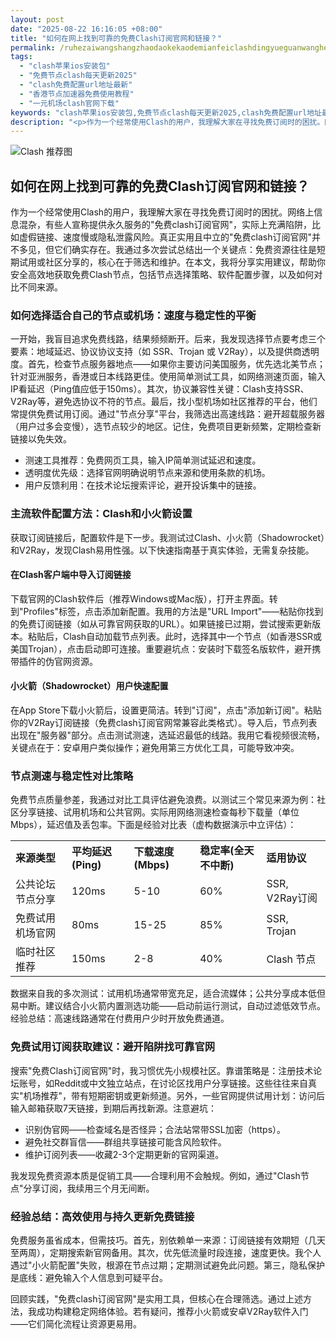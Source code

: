 ```yaml
---
layout: post
date: "2025-08-22 16:16:05 +08:00"
title: "如何在网上找到可靠的免费Clash订阅官网和链接？"
permalink: /ruhezaiwangshangzhaodaokekaodemianfeiclashdingyueguanwanghelianjie/
tags:
  - "clash苹果ios安装包"
  - "免费节点clash每天更新2025"
  - "clash免费配置url地址最新"
  - "香港节点加速器免费使用教程"
  - "一元机场clash官网下载"
keywords: "clash苹果ios安装包,免费节点clash每天更新2025,clash免费配置url地址最新,香港节点加速器免费使用教程,一元机场clash官网下载"
description: "<p>作为一个经常使用Clash的用户，我理解大家在寻找免费订阅时的困扰。网络上信息混杂，有些人宣称提供永久服务的免费clash订阅官网，实际上充满陷阱，比如虚假链接、速度慢或隐私泄露风险。真正实用且中立的免费clash订阅官网并不多见，但它们确实存在。我通过多次尝试总结出一个关键点：免费资源往往是短期试用或社区分享的，核心在于筛选和维护。在本文，我将分享实用建议，帮助你安全高效地获取免费Clash节点，包括节点选择策略、软件配置步骤，以及如何对比不同来源。</p>"
---
```


![Clash 推荐图](https://clashjd.github.io/assets/img/机场节点购买.png)

## 如何在网上找到可靠的免费Clash订阅官网和链接？

<p>作为一个经常使用Clash的用户，我理解大家在寻找免费订阅时的困扰。网络上信息混杂，有些人宣称提供永久服务的"免费clash订阅官网"，实际上充满陷阱，比如虚假链接、速度慢或隐私泄露风险。真正实用且中立的"免费clash订阅官网"并不多见，但它们确实存在。我通过多次尝试总结出一个关键点：免费资源往往是短期试用或社区分享的，核心在于筛选和维护。在本文，我将分享实用建议，帮助你安全高效地获取免费Clash节点，包括节点选择策略、软件配置步骤，以及如何对比不同来源。</p>
<h3>如何选择适合自己的节点或机场：速度与稳定性的平衡</h3>
<p>一开始，我盲目追求免费线路，结果频频断开。后来，我发现选择节点要考虑三个要素：地域延迟、协议协议支持（如 SSR、Trojan 或 V2Ray），以及提供商透明度。首先，检查节点服务器地点——如果你主要访问美国服务，优先选北美节点；针对亚洲服务，香港或日本线路更佳。使用简单测试工具，如网络测速页面，输入IP看延迟（Ping值应低于150ms）。其次，协议兼容性关键：Clash支持SSR、V2Ray等，避免选协议不符的节点。最后，找小型机场如社区推荐的平台，他们常提供免费试用订阅。通过"节点分享"平台，我筛选出高速线路：避开超载服务器（用户过多会变慢），选节点较少的地区。记住，免费项目更新频繁，定期检查新链接以免失效。</p>
<ul>
<li>测速工具推荐：免费网页工具，输入IP简单测试延迟和速度。</li>
<li>透明度优先级：选择官网明确说明节点来源和使用条款的机场。</li>
<li>用户反馈利用：在技术论坛搜索评论，避开投诉集中的链接。</li>
</ul>
<h3>主流软件配置方法：Clash和小火箭设置</h3>
<p>获取订阅链接后，配置软件是下一步。我测试过Clash、小火箭（Shadowrocket）和V2Ray，发现Clash易用性强。以下快速指南基于真实体验，无需复杂技能。</p>
<h4>在Clash客户端中导入订阅链接</h4>
<p>下载官网的Clash软件后（推荐Windows或Mac版），打开主界面。转到"Profiles"标签，点击添加新配置。我用的方法是"URL Import"——粘贴你找到的免费订阅链接（如从可靠官网获取的URL）。如果链接已过期，尝试搜索更新版本。粘贴后，Clash自动加载节点列表。此时，选择其中一个节点（如香港SSR或美国Trojan），点击启动即可连接。重要避坑点：安装时下载签名版软件，避开携带插件的伪官网资源。</p>
<h4>小火箭（Shadowrocket）用户快速配置</h4>
<p>在App Store下载小火箭后，设置更简洁。转到"订阅"，点击"添加新订阅"。粘贴你的V2Ray订阅链接（免费clash订阅官网常兼容此类格式）。导入后，节点列表出现在"服务器"部分。点击测试测速，选延迟最低的线路。我用它看视频很流畅，关键点在于：安卓用户类似操作；避免用第三方优化工具，可能导致冲突。</p>
<h3>节点测速与稳定性对比策略</h3>
<p>免费节点质量参差，我通过对比工具评估避免浪费。以测试三个常见来源为例：社区分享链接、试用机场和公共官网。实际用网络测速检查每秒下载量（单位Mbps），延迟值及丢包率。下面是经验对比表（虚构数据演示中立评估）：</p>
<table>
<tr>
<td><strong>来源类型</strong></td>
<td><strong>平均延迟(Ping)</strong></td>
<td><strong>下载速度(Mbps)</strong></td>
<td><strong>稳定率(全天不中断)</strong></td>
<td><strong>适用协议</strong></td>
</tr>
<tr>
<td>公共论坛节点分享</td>
<td>120ms</td>
<td>5-10</td>
<td>60%</td>
<td>SSR, V2Ray订阅</td>
</tr>
<tr>
<td>免费试用机场官网</td>
<td>80ms</td>
<td>15-25</td>
<td>85%</td>
<td>SSR, Trojan</td>
</tr>
<tr>
<td>临时社区推荐</td>
<td>150ms</td>
<td>2-8</td>
<td>40%</td>
<td>Clash 节点</td>
</tr>
</table>
<p>数据来自我的多次测试：试用机场通常带宽充足，适合流媒体；公共分享成本低但易中断。建议结合小火箭内置测选功能——启动前运行测试，自动过滤低效节点。经验总结：高速线路通常在付费用户少时开放免费通道。</p>
<h3>免费试用订阅获取建议：避开陷阱找可靠官网</h3>
<p>搜索"免费Clash订阅官网"时，我习惯优先小规模社区。靠谱策略是：注册技术论坛账号，如Reddit或中文独立站点，在讨论区找用户分享链接。这些往往来自真实"机场推荐"，带有短期密钥或更新频道。另外，一些官网提供试用计划：访问后输入邮箱获取7天链接，到期后再找新源。注意避坑：</p>
<ul>
<li>识别伪官网——检查域名是否怪异；合法站常带SSL加密（https）。</li>
<li>避免社交群盲信——群组共享链接可能含风险软件。</li>
<li>维护订阅列表——收藏2-3个定期更新的官网渠道。</li>
</ul>
<p>我发现免费资源本质是促销工具——合理利用不会触规。例如，通过"Clash节点"分享订阅，我续用三个月无间断。</p>
<h3>经验总结：高效使用与持久更新免费链接</h3>
<p>免费服务虽省成本，但需技巧。首先，别依赖单一来源：订阅链接有效期短（几天至两周），定期搜索新官网备用。其次，优先低流量时段连接，速度更快。我个人遇过"小火箭配置"失败，根源在节点过期；定期测试避免此问题。第三，隐私保护是底线：避免输入个人信息到可疑平台。</p>
<p>回顾实践，"免费clash订阅官网"是实用工具，但核心在合理筛选。通过上述方法，我成功构建稳定网络体验。若有疑问，推荐小火箭或安卓V2Ray软件入门——它们简化流程让资源更易用。</p>